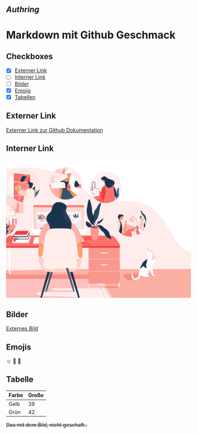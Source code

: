## ***Authring***
# Markdown mit Github Geschmack

## Checkboxes
  - [x] [Externer Link](#Externer-link)
  - [ ] [Interner Link](#Interner-link)
  - [ ] [Bilder](#Bilder)
  - [x] [Emojis](#Emojis)
  - [x] [Tabellen](#Tabelle)
## Externer Link
  [Externer Link zur Github Dokumentation](https://docs.github.com/de)

## Interner Link
  ![Interner Link](/image/motion-graphic-png.png)

## Bilder
  [Externes Bild](https://pbs.twimg.com/media/DcGXYAsX0AETn2D?format=jpg&name=large)

## Emojis

  :relaxed: :cold_face: :exploding_head:
  
## Tabelle
  |  Farbe |  Große |
  |--------|--------|
  |  Gelb  |   39   |
  |  Grün  |   42   |

 
 ~~Das mit dem Bild, nicht geschaft..~~
